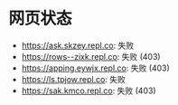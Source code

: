 # 网页状态
- https://ask.skzey.repl.co: 失败
- https://rows--zixk.repl.co: 失败 (403)
- https://apping.eywjx.repl.co: 失败 (403)
- https://ls.tpjow.repl.co: 失败
- https://sak.kmco.repl.co: 失败 (403)
